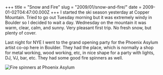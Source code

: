 +++
title = "Snow and Fire"
slug = "2009/01/snow-and-fire/"
date = 2009-01-02T04:47:00.000Z
+++
I started the ski season yesterday at Copper Mountain. Tried to go out Tuesday morning but it was extremely windy in Boulder so I decided to wait a day. Wednesday on the mountain it was warm, clear, calm, and sunny. Very pleasant first trip. No fresh snow, but plenty of cover.

Last night for NYE I went to the grand opening party for the Phoenix Asylum artist co-op here in Boulder. They had the place, which is normally a shop for metal working, wood working, etc, in nice shape for a party with lights, DJ, VJ, bar, etc. They had some good fire spinners as well.

![Fire spinners at Phoenix Asylum](https://peterlyons-org.s3.amazonaws.com/photos/winter_2008/010_asylum_fire.jpg)